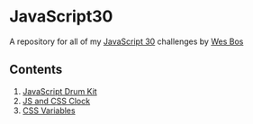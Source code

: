 # JavaScript30
A repository for all of my [JavaScript 30](https://javascript30.com/) challenges by [Wes Bos](https://wesbos.com/)

## Contents
1. [JavaScript Drum Kit](01-DrumKit)
2. [JS and CSS Clock](02-JSandCSSClock)
3. [CSS Variables](03-CSSvariables)
